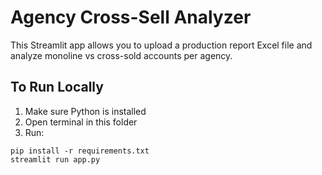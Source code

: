 # Agency Cross-Sell Analyzer

This Streamlit app allows you to upload a production report Excel file and analyze monoline vs cross-sold accounts per agency.

## To Run Locally

1. Make sure Python is installed
2. Open terminal in this folder
3. Run:

```
pip install -r requirements.txt
streamlit run app.py
```
